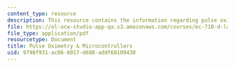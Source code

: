 ```yaml
---
content_type: resource
description: This resource contains the information regarding pulse oximetry & microcontrollers.
file: https://ol-ocw-studio-app-qa.s3.amazonaws.com/courses/ec-710-d-lab-medical-technologies-for-the-developing-world-spring-2010/9798f931ac068017d688addf60109430_MITEC_710S10_pulseox.pdf
file_type: application/pdf
resourcetype: Document
title: Pulse Oximetry & Microcontrollers
uid: 9798f931-ac06-8017-d688-addf60109430
---
```

